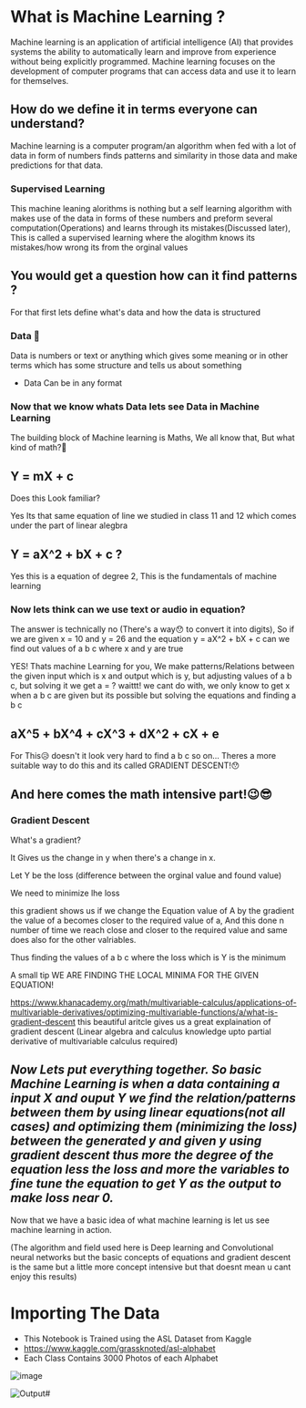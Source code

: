 # **What is Machine Learning ?**
Machine learning is an application of artificial intelligence (AI) that provides systems the ability to automatically learn and improve from experience without being explicitly programmed. Machine learning focuses on the development of computer programs that can access data and use it to learn for themselves.
## How do we define it in terms everyone can understand?
Machine learning is a computer program/an algorithm when fed with a lot of data in form of numbers finds patterns and similarity in those data and make predictions for that data.
### Supervised Learning
This machine leaning alorithms is nothing but a self learning algorithm with makes use of the data in forms of these numbers and preform several computation(Operations) and learns through its mistakes(Discussed later), This is called a supervised learning where the alogithm knows its mistakes/how wrong its from the orginal values

## You would get a question how can it find patterns ?
For that first lets define what's data and how the data is structured
### Data 🤔
Data is numbers or text or anything which gives some meaning or in other terms which has some structure and tells us about something
* Data Can be in any format

### Now that we know whats Data lets see Data in Machine Learning

The building block of Machine learning is Maths, We all know that, But what kind of math?🤔

## Y = mX + c

Does this Look familiar?

Yes Its that same equation of line we studied in class 11 and 12 which comes under the part of linear alegbra

## Y = aX^2 + bX + c ?

Yes this is a equation of degree 2, This is the fundamentals of machine learning

### Now lets think can we use text or audio in equation?

The answer is technically no (There's a way😯 to convert it into digits), So if we are given x = 10 and y = 26 and the equation y = aX^2 + bX + c can we find out values of a b c where x and y are true

YES! Thats machine Learning for you, We make patterns/Relations between the given input which is x and output which is y, but adjusting values of a b c, but solving it we get a = ? waittt! we cant do with, we only know to get x when a b c are given but its possible but solving the equations and finding a b c

## aX^5 + bX^4 + cX^3 + dX^2 + cX + e 

For This😥 doesn't it look very hard to find a b c so on... Theres a more suitable way to do this and its called GRADIENT DESCENT!😯

## And here comes the math intensive part!😉😎

### Gradient Descent

What's a gradient?

It Gives us the change in y when there's a change in x. 

Let Y be the loss (difference between the orginal value and found value)

We need to minimize lhe loss

this gradient shows us if we change the Equation value of A by the gradient the value of a becomes closer to the required value of a, And this done n number of time we reach close and closer to the required value and same does also for the other valriables.

Thus finding the values of a b c where the loss which is Y is the minimum

A small tip WE ARE FINDING THE LOCAL MINIMA FOR THE GIVEN EQUATION!

https://www.khanacademy.org/math/multivariable-calculus/applications-of-multivariable-derivatives/optimizing-multivariable-functions/a/what-is-gradient-descent this beautiful aritcle gives us a great explaination of gradient descent (Linear algebra and calculus knowledge upto partial derivative of multivariable calculus required)

## *Now Lets put everything together. So basic Machine Learning is when a data containing a input X and ouput Y we find the relation/patterns between them by using linear equations(not all cases) and optimizing them (minimizing the loss) between the generated y and given y using gradient descent thus more the degree of the equation less the loss and more the variables to fine tune the equation to get Y as the output to make loss near 0.*

Now that we have a basic idea of what machine learning is let us see machine learning in action.

(The algorithm and field used here is Deep learning and Convolutional neural networks but the basic concepts of equations and gradient descent is the same but a little more concept intensive but that doesnt mean u cant enjoy this results)

# Importing The Data

*   This Notebook is Trained using the ASL Dataset from Kaggle
*   https://www.kaggle.com/grassknoted/asl-alphabet
*   Each Class Contains 3000 Photos of each Alphabet

![image](https://user-images.githubusercontent.com/91791834/176954355-9cc440a2-cacf-48b3-be34-9eee3db30b7d.png)

![Output#](https://user-images.githubusercontent.com/91791834/176954542-2427de5f-643d-4d99-adab-d7025ca32bec.png)

